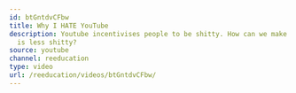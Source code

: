 ```yaml
---
id: btGntdvCFbw
title: Why I HATE YouTube
description: Youtube incentivises people to be shitty. How can we make sure our community
  is less shitty?
source: youtube
channel: reeducation
type: video
url: /reeducation/videos/btGntdvCFbw/
---
```

